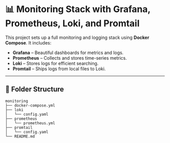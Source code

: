 # 📊 Monitoring Stack with Grafana, Prometheus, Loki, and Promtail

This project sets up a full monitoring and logging stack using **Docker Compose**. It includes:

- **Grafana** – Beautiful dashboards for metrics and logs.
- **Prometheus** – Collects and stores time-series metrics.
- **Loki** – Stores logs for efficient searching.
- **Promtail** – Ships logs from local files to Loki.

---

## 📁 Folder Structure

```
monitoring
├── docker-compose.yml
├── loki
│   └── config.yaml
├── prometheus
│   └── prometheus.yml
├── promtail
│   └── config.yaml
└── README.md
```

